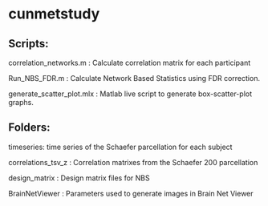 # cunmetstudy

## Scripts:
correlation_networks.m  : Calculate correlation matrix for each participant

Run_NBS_FDR.m : Calculate Network Based Statistics using FDR correction. 

generate_scatter_plot.mlx : Matlab live script to generate box-scatter-plot graphs. 

## Folders:
timeseries: time series of the Schaefer parcellation for each subject

correlations_tsv_z : Correlation matrixes from the Schaefer 200 parcellation

design_matrix : Design matrix files for NBS

BrainNetViewer : Parameters used to generate images in Brain Net Viewer
